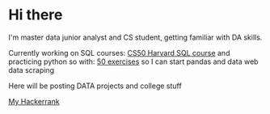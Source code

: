 # Hi there 

I'm master data junior analyst and CS student, getting familiar with DA skills.

Currently working on SQL courses: [CS50 Harvard SQL course](https://cs50.harvard.edu/sql/2024/)
and practicing python so with: [50 exercises](https://www.practicepython.org/exercise/2014/04/25/12-list-ends.html) so I can start pandas and data web data scraping

Here will be posting DATA projects and college stuff

[My Hackerrank](https://www.hackerrank.com/profile/jakobgrob9)



